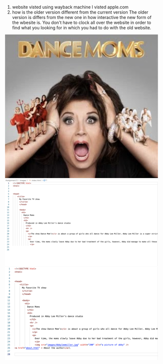 1) website visted using wayback machine
I visted apple.com 
2) how is the older version different from the current version
The older version is differs from the new one in how interactive the new form of the wbesite is. You don't have to clock all over the website in order to find what you looking for in which you had to do with the old website. 

![Abbyleemiller.jpg](./images/Abbyleemiller.jpg)
![1stpagecode.jpg](./images/1stpagecode.jpg)
![finalcodepage.jpg](./images/finalcodepage.jpg)


